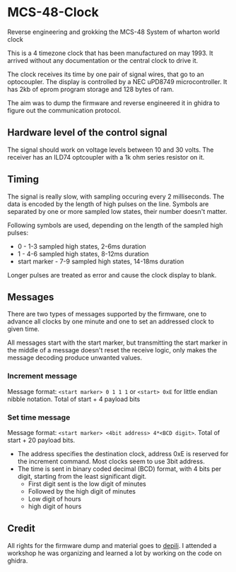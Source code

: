 # MCS-48-Clock

Reverse engineering and grokking the MCS-48 System of wharton world clock

This is a 4 timezone clock that has been manufactured on may 1993. It arrived without any documentation or the central clock to drive it.

The clock receives its time by one pair of signal wires, that go to an optocoupler. The display is controlled by a NEC uPD8749 microcontroller. It has 2kb of eprom program storage and 128 bytes of ram.

The aim was to dump the firmware and reverse engineered it in ghidra to figure out the communication protocol.

## Hardware level of the control signal

The signal should work on voltage levels between 10 and 30 volts. The receiver has an ILD74 optcoupler with a 1k ohm series resistor on it.

## Timing

The signal is really slow, with sampling occuring every 2 milliseconds. The data is encoded by the length of high pulses on the line. Symbols are separated by one or more sampled low states, their number doesn't matter.

Following symbols are used, depending on the length of the sampled high pulses:

- 0 - 1-3 sampled high states, 2-6ms duration
- 1 - 4-6 sampled high states, 8-12ms duration
- start marker - 7-9 sampled high states, 14-18ms duration

Longer pulses are treated as error and cause the clock display to blank.

## Messages

There are two types of messages supported by the firmware, one to advance all clocks by one minute and one to set an addressed clock to given time.

All messages start with the start marker, but transmitting the start marker in the middle of a message doesn't reset the receive logic, only makes
the message decoding produce unwanted values.

### Increment message

Message format: `<start marker> 0 1 1 1` or `<start> 0xE` for little endian nibble notation. Total of start + 4 payload bits

### Set time message

Message format: `<start marker> <4bit address> 4*<BCD digit>`. Total of start + 20 payload bits.

- The address specifies the destination clock, address 0xE is reserved for the increment command. Most clocks seem to use 3bit address.
- The time is sent in binary coded decimal (BCD) format, with 4 bits per digit, starting from the least significant digit.
  - First digit sent is the low digit of minutes
  - Followed by the high digit of minutes
  - Low digit of hours
  - high digit of hours

## Credit

All rights for the firmware dump and material goes to [depili](https://github.com/depili). I attended a workshop he was organizing and learned a lot by working on the code on ghidra.
